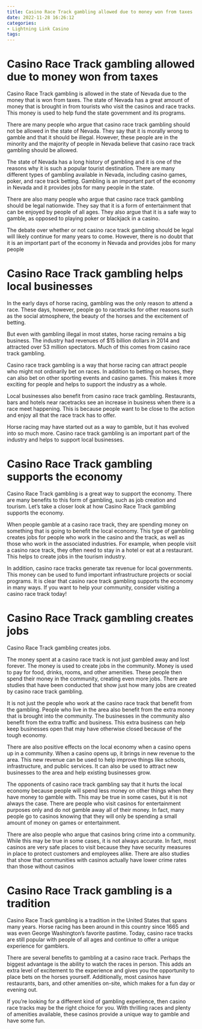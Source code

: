 ```yaml
---
title: Casino Race Track gambling allowed due to money won from taxes
date: 2022-11-28 16:26:12
categories:
- Lightning Link Casino
tags:
---
```



# Casino Race Track gambling allowed due to money won from taxes

Casino Race Track gambling is allowed in the state of Nevada due to the money that is won from taxes. The state of Nevada has a great amount of money that is brought in from tourists who visit the casinos and race tracks. This money is used to help fund the state government and its programs.

There are many people who argue that casino race track gambling should not be allowed in the state of Nevada. They say that it is morally wrong to gamble and that it should be illegal. However, these people are in the minority and the majority of people in Nevada believe that casino race track gambling should be allowed.

The state of Nevada has a long history of gambling and it is one of the reasons why it is such a popular tourist destination. There are many different types of gambling available in Nevada, including casino games, poker, and race track betting. Gambling is an important part of the economy in Nevada and it provides jobs for many people in the state.

There are also many people who argue that casino race track gambling should be legal nationwide. They say that it is a form of entertainment that can be enjoyed by people of all ages. They also argue that it is a safe way to gamble, as opposed to playing poker or blackjack in a casino.

The debate over whether or not casino race track gambling should be legal will likely continue for many years to come. However, there is no doubt that it is an important part of the economy in Nevada and provides jobs for many people

# Casino Race Track gambling helps local businesses

In the early days of horse racing, gambling was the only reason to attend a race. These days, however, people go to racetracks for other reasons such as the social atmosphere, the beauty of the horses and the excitement of betting.

But even with gambling illegal in most states, horse racing remains a big business. The industry had revenues of $15 billion dollars in 2014 and attracted over 53 million spectators. Much of this comes from casino race track gambling.

Casino race track gambling is a way that horse racing can attract people who might not ordinarily bet on races. In addition to betting on horses, they can also bet on other sporting events and casino games. This makes it more exciting for people and helps to support the industry as a whole.

Local businesses also benefit from casino race track gambling. Restaurants, bars and hotels near racetracks see an increase in business when there is a race meet happening. This is because people want to be close to the action and enjoy all that the race track has to offer.

Horse racing may have started out as a way to gamble, but it has evolved into so much more. Casino race track gambling is an important part of the industry and helps to support local businesses.

#  Casino Race Track gambling supports the economy

Casino Race Track gambling is a great way to support the economy. There are many benefits to this form of gambling, such as job creation and tourism. Let’s take a closer look at how Casino Race Track gambling supports the economy.

When people gamble at a casino race track, they are spending money on something that is going to benefit the local economy. This type of gambling creates jobs for people who work in the casino and the track, as well as those who work in the associated industries. For example, when people visit a casino race track, they often need to stay in a hotel or eat at a restaurant. This helps to create jobs in the tourism industry.

In addition, casino race tracks generate tax revenue for local governments. This money can be used to fund important infrastructure projects or social programs. It is clear that casino race track gambling supports the economy in many ways. If you want to help your community, consider visiting a casino race track today!

#  Casino Race Track gambling creates jobs

Casino Race Track gambling creates jobs.

The money spent at a casino race track is not just gambled away and lost forever. The money is used to create jobs in the community. Money is used to pay for food, drinks, rooms, and other amenities. These people then spend their money in the community, creating even more jobs. There are studies that have been conducted that show just how many jobs are created by casino race track gambling.

It is not just the people who work at the casino race track that benefit from the gambling. People who live in the area also benefit from the extra money that is brought into the community. The businesses in the community also benefit from the extra traffic and business. This extra business can help keep businesses open that may have otherwise closed because of the tough economy.

There are also positive effects on the local economy when a casino opens up in a community. When a casino opens up, it brings in new revenue to the area. This new revenue can be used to help improve things like schools, infrastructure, and public services. It can also be used to attract new businesses to the area and help existing businesses grow.

The opponents of casino race track gambling say that it hurts the local economy because people will spend less money on other things when they have money to gamble with. This may be true in some cases, but it is not always the case. There are people who visit casinos for entertainment purposes only and do not gamble away all of their money. In fact, many people go to casinos knowing that they will only be spending a small amount of money on games or entertainment.

There are also people who argue that casinos bring crime into a community. While this may be true in some cases, it is not always accurate. In fact, most casinos are very safe places to visit because they have security measures in place to protect customers and employees alike. There are also studies that show that communities with casinos actually have lower crime rates than those without casinos

#  Casino Race Track gambling is a tradition

Casino Race Track gambling is a tradition in the United States that spans many years. Horse racing has been around in this country since 1665 and was even George Washington’s favorite pastime. Today, casino race tracks are still popular with people of all ages and continue to offer a unique experience for gamblers.

There are several benefits to gambling at a casino race track. Perhaps the biggest advantage is the ability to watch the races in person. This adds an extra level of excitement to the experience and gives you the opportunity to place bets on the horses yourself. Additionally, most casinos have restaurants, bars, and other amenities on-site, which makes for a fun day or evening out.

If you’re looking for a different kind of gambling experience, then casino race tracks may be the right choice for you. With thrilling races and plenty of amenities available, these casinos provide a unique way to gamble and have some fun.